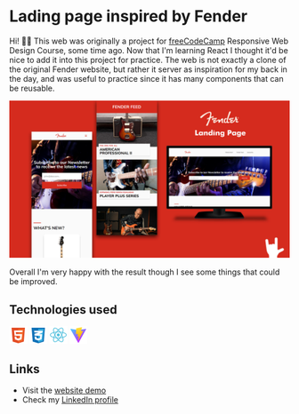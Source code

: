# Lading page inspired by Fender

Hi! 👋🏻 This web was originally a project for [freeCodeCamp](https://freecodecamp.org/) Responsive Web Design Course, some time ago. Now that I'm learning React I thought it'd be nice to add it into this project for practice.
The web is not exactly a clone of the original Fender website, but rather it server as inspiration for my back in the day, and was useful to practice since it has many components that can be reusable.

![Screenshots of the web both mobile and desktop versions](./docs/fender-landing-page.jpg)

Overall I'm very happy with the result though I see some things that could be improved.

## Technologies used

<img src="./docs/logos/html-svgrepo.svg/" width="32" alt="HTML5 Logo">
<img src="./docs/logos/css-svgrepo.svg/" width="32" alt="CSS3 Logo">
<img src="./docs/logos/react-svgrepo.svg/" width="32" alt="React Logo">
<img src="./docs/logos/vite-svgrepo.svg/" width="32" alt="ViteJS Logo">

## Links

- Visit the [website demo](https://malconh.github.io/fender-landing-page/)
- Check my [LinkedIn profile](https://linkedin.com/in/malcon-heltner/)
